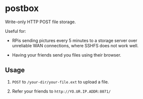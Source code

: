 # postbox

Write-only HTTP POST file storage.

Useful for:

* RPis sending pictures every 5 minutes to a storage server over unreliable WAN
  connections, where SSHFS does not work well.

* Having your friends send you files using their browser.

## Usage

1. `POST` to `/your-dir/your-file.ext` to upload a file.

1. Refer your friends to `http://YO.UR.IP.ADDR:8071/`
